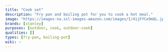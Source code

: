 ```yaml
---
title: "Cook set"
description: "Fry pan and boiling pot for you to cook a hot meal."
image: "https://images-na.ssl-images-amazon.com/images/I/41jFYCe9mQL.jpg"
brands: [stanley]
purposes: [outdoor, cook, outdoor-cook]
qualities: []
types: [fry-pan, boiling-pot]
wiki: ~
---
```

